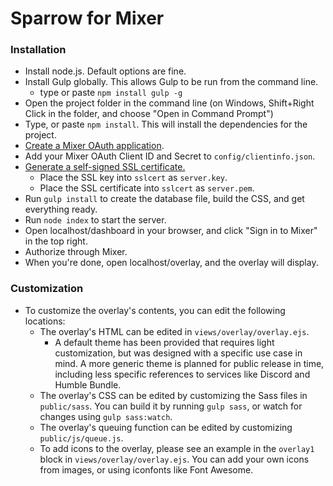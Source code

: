 # Sparrow for Mixer
### Installation

* Install node.js. Default options are fine.
* Install Gulp globally. This allows Gulp to be run from the command line.
  - type or paste `npm install gulp -g`
* Open the project folder in the command line (on Windows, Shift+Right Click in the folder, and choose "Open in Command Prompt")
* Type, or paste `npm install`. This will install the dependencies for the project.
* [Create a Mixer OAuth application](https://mixer.com/lab/oauth).
* Add your Mixer OAuth Client ID and Secret to `config/clientinfo.json`.
* [Generate a self-signed SSL certificate.](https://devcenter.heroku.com/articles/ssl-certificate-self)
  * Place the SSL key into `sslcert` as `server.key`.
  * Place the SSL certificate into `sslcert` as `server.pem`.
* Run `gulp install` to create the database file, build the CSS, and get everything ready.
* Run `node index` to start the server.
* Open localhost/dashboard in your browser, and click "Sign in to Mixer" in the top right.
* Authorize through Mixer.
* When you're done, open localhost/overlay, and the overlay will display.

### Customization

* To customize the overlay's contents, you can edit the following locations:
  * The overlay's HTML can be edited in `views/overlay/overlay.ejs`. 
    * A default theme has been provided that requires light customization, but was designed with a specific use case in mind. A more generic theme is planned for public release in time, including less specific references to services like Discord and Humble Bundle.
  * The overlay's CSS can be edited by customizing the Sass files in `public/sass`. You can build it by running `gulp sass`, or watch for changes using `gulp sass:watch`.
  * The overlay's queuing function can be edited by customizing `public/js/queue.js`.
  * To add icons to the overlay, please see an example in the `overlay1` block in `views/overlay/overlay.ejs`. You can add your own icons from images, or using iconfonts like Font Awesome.